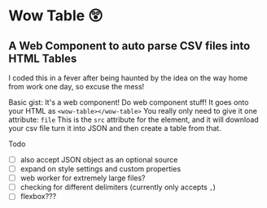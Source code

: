 # Wow Table 😲
## A Web Component to auto parse CSV files into HTML Tables

I coded this in a fever after being haunted by the idea on the way home from work one day, so excuse the mess!

Basic gist:
It's a web component! Do web component stuff!
It goes onto your HTML as `<wow-table></wow-table>`
You really only need to give it one attribute: `file`
This is the `src` attribute for the element, and it will download your csv file turn it into JSON and then create a table from that.

Todo
- [ ] also accept JSON object as an optional source
- [ ] expand on style settings and custom properties
- [ ] web worker for extremely large files?
- [ ] checking for different delimiters (currently only accepts `,`)
- [ ] flexbox???
